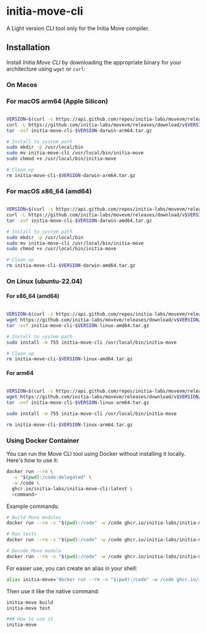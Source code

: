 # initia-move-cli

A Light version CLI tool only for the Initia Move compiler.

## Installation

Install _Initia Move CLI_ by downloading the appropriate binary for your architecture using `wget` or `curl`:

### On Macos

### For macOS arm64 (Apple Silicon)

```bash

VERSION=$(curl -s https://api.github.com/repos/initia-labs/movevm/releases/latest | grep '"tag_name":' | cut -d'"' -f4 | cut -c 2-)
curl -L https://github.com/initia-labs/movevm/releases/download/v$VERSION/initia-move-cli-v$VERSION-darwin-arm64.tar.gz -o initia-move-cli-$VERSION-darwin-arm64.tar.gz
tar -xvf initia-move-cli-$VERSION-darwin-arm64.tar.gz

# Install to system path
sudo mkdir -p /usr/local/bin
sudo mv initia-move-cli /usr/local/bin/initia-move
sudo chmod +x /usr/local/bin/initia-move

# Clean up
rm initia-move-cli-$VERSION-darwin-arm64.tar.gz
```

### For macOS x86_64 (amd64)

```bash

VERSION=$(curl -s https://api.github.com/repos/initia-labs/movevm/releases/latest | grep '"tag_name":' | cut -d'"' -f4 | cut -c 2-)
curl -L https://github.com/initia-labs/movevm/releases/download/v$VERSION/initia-move-cli-v$VERSION-darwin-amd64.tar.gz -o initia-move-cli-$VERSION-darwin-amd64.tar.gz
tar -xvf initia-move-cli-$VERSION-darwin-amd64.tar.gz

# Install to system path
sudo mkdir -p /usr/local/bin
sudo mv initia-move-cli /usr/local/bin/initia-move
sudo chmod +x /usr/local/bin/initia-move

# Clean up
rm initia-move-cli-$VERSION-darwin-amd64.tar.gz
```

### On Linux (ubuntu-22.04)

#### **For x86_64 (amd64)**

```bash

VERSION=$(curl -s https://api.github.com/repos/initia-labs/movevm/releases/latest | grep '"tag_name":' | cut -d'"' -f4 | cut -c 2-)
wget https://github.com/initia-labs/movevm/releases/download/v$VERSION/initia-move-cli-v$VERSION-linux-amd64.tar.gz
tar -xvf initia-move-cli-$VERSION-linux-amd64.tar.gz

# Install to system path
sudo install -m 755 initia-move-cli /usr/local/bin/initia-move

# Clean up
rm initia-move-cli-$VERSION-linux-amd64.tar.gz
```

#### **For arm64**

```bash

VERSION=$(curl -s https://api.github.com/repos/initia-labs/movevm/releases/latest | grep '"tag_name":' | cut -d'"' -f4 | cut -c 2-)
wget https://github.com/initia-labs/movevm/releases/download/v$VERSION/initia-move-cli-v$VERSION-linux-arm64.tar.gz
tar -xvf initia-move-cli-$VERSION-linux-arm64.tar.gz

sudo install -m 755 initia-move-cli /usr/local/bin/initia-move

rm initia-move-cli-$VERSION-linux-arm64.tar.gz
```

### Using Docker Container

You can run the Move CLI tool using Docker without installing it locally. Here's how to use it:

```bash
docker run --rm \
  -v "$(pwd):/code:delegated" \
  -w /code \
  ghcr.io/initia-labs/initia-move-cli:latest \
  <command>
```

Example commands:

```bash
# Build Move modules
docker run --rm -v "$(pwd):/code" -w /code ghcr.io/initia-labs/initia-move-cli:latest build

# Run tests
docker run --rm -v "$(pwd):/code" -w /code ghcr.io/initia-labs/initia-move-cli:latest test

# Decode Move module
docker run --rm -v "$(pwd):/code" -w /code ghcr.io/initia-labs/initia-move-cli:latest decode ./path/to/module.mv
```

For easier use, you can create an alias in your shell:

```bash
alias initia-move='docker run --rm -v "$(pwd):/code" -w /code ghcr.io/initia-labs/initia-move-cli:latest'
```

Then use it like the native command:

```bash
initia-move build
initia-move test

### How to use it
initia-move
